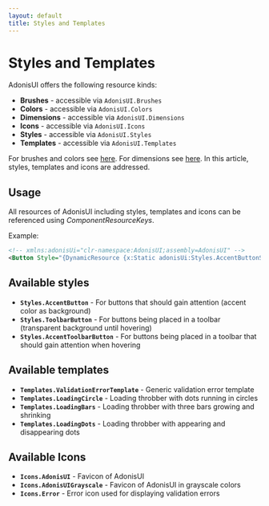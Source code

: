 ```yaml
---
layout: default
title: Styles and Templates
---
```


# Styles and Templates

AdonisUI offers the following resource kinds:

- **Brushes** - accessible via `AdonisUI.Brushes`
- **Colors** - accessible via `AdonisUI.Colors`
- **Dimensions** - accessible via `AdonisUI.Dimensions`
- **Icons** - accessible via `AdonisUI.Icons`
- **Styles** - accessible via `AdonisUI.Styles`
- **Templates** - accessible via `AdonisUI.Templates`

For brushes and colors see [here](colors-and-brushes). For dimensions see [here](dimensions). In this article, styles, templates and icons are addressed.

## Usage

All resources of AdonisUI including styles, templates and icons can be referenced using *ComponentResourceKeys*.

Example:

```xml
<!-- xmlns:adonisUi="clr-namespace:AdonisUI;assembly=AdonisUI" -->
<Button Style="{DynamicResource {x:Static adonisUi:Styles.AccentButtonStyle}}"/>
```

## Available styles

- **`Styles.AccentButton`** - For buttons that should gain attention (accent color as background)
- **`Styles.ToolbarButton`** - For buttons being placed in a toolbar (transparent background until hovering)
- **`Styles.AccentToolbarButton`** - For buttons being placed in a toolbar that should gain attention when hovering

## Available templates

- **`Templates.ValidationErrorTemplate`** - Generic validation error template
- **`Templates.LoadingCircle`** - Loading throbber with dots running in circles
- **`Templates.LoadingBars`** - Loading throbber with three bars growing and shrinking
- **`Templates.LoadingDots`** - Loading throbber with appearing and disappearing dots

## Available Icons

- **`Icons.AdonisUI`** - Favicon of AdonisUI
- **`Icons.AdonisUIGrayscale`** - Favicon of AdonisUI in grayscale colors
- **`Icons.Error`** - Error icon used for displaying validation errors
